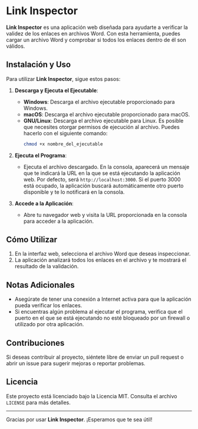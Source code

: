 # Link Inspector

**Link Inspector** es una aplicación web diseñada para ayudarte a verificar la validez de los enlaces en archivos Word. Con esta herramienta, puedes cargar un archivo Word y comprobar si todos los enlaces dentro de él son válidos.

## Instalación y Uso

Para utilizar **Link Inspector**, sigue estos pasos:

1. **Descarga y Ejecuta el Ejecutable**:
   - **Windows**: Descarga el archivo ejecutable proporcionado para Windows.
   - **macOS**: Descarga el archivo ejecutable proporcionado para macOS.
   - **GNU/Linux**: Descarga el archivo ejecutable para Linux. Es posible que necesites otorgar permisos de ejecución al archivo. Puedes hacerlo con el siguiente comando:
     ```bash
     chmod +x nombre_del_ejecutable
     ```

2. **Ejecuta el Programa**:
   - Ejecuta el archivo descargado. En la consola, aparecerá un mensaje que te indicará la URL en la que se está ejecutando la aplicación web. Por defecto, será `http://localhost:3000`. Si el puerto 3000 está ocupado, la aplicación buscará automáticamente otro puerto disponible y te lo notificará en la consola.

3. **Accede a la Aplicación**:
   - Abre tu navegador web y visita la URL proporcionada en la consola para acceder a la aplicación.

## Cómo Utilizar

1. En la interfaz web, selecciona el archivo Word que deseas inspeccionar.
2. La aplicación analizará todos los enlaces en el archivo y te mostrará el resultado de la validación.

## Notas Adicionales

- Asegúrate de tener una conexión a Internet activa para que la aplicación pueda verificar los enlaces.
- Si encuentras algún problema al ejecutar el programa, verifica que el puerto en el que se está ejecutando no esté bloqueado por un firewall o utilizado por otra aplicación.

## Contribuciones

Si deseas contribuir al proyecto, siéntete libre de enviar un pull request o abrir un issue para sugerir mejoras o reportar problemas.

## Licencia

Este proyecto está licenciado bajo la Licencia MIT. Consulta el archivo `LICENSE` para más detalles.

---

Gracias por usar **Link Inspector**. ¡Esperamos que te sea útil!
